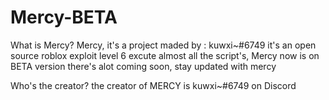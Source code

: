 # Mercy-BETA

What is Mercy?
Mercy, it's a project maded by : kuwxi~#6749 it's an open source roblox exploit level 6 excute almost all the script's, Mercy now is on BETA version there's alot coming soon, stay updated with mercy

Who's the creator?
the creator of MERCY is kuwxi~#6749 on Discord 
